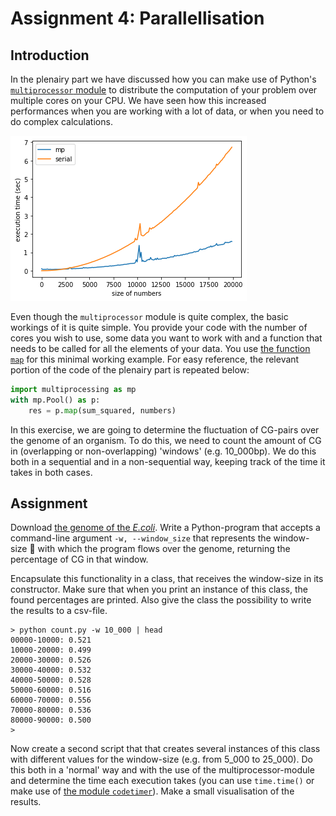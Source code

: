 # Assignment 4: Parallellisation

## Introduction

In the plenairy part we have discussed how you can make use of Python's [`multiprocessor` module](https://docs.python.org/3/library/multiprocessing.html) to distribute the computation of your problem over multiple cores on your CPU. We have seen how this increased performances when you are working with a lot of data, or when you need to do complex calculations.

![The comparison of calculations in serial and multiprocessor mode](imgs/comparison-serial-mp.png)

Even though the `multiprocessor` module is quite complex, the basic workings of it is quite simple. You provide your code with the number of cores you wish to use, some data you want to work with and a function that needs to be called for all the elements of your data. You use [the function `map`](https://docs.python.org/3/library/functions.html#map) for this minimal working example. For easy reference, the relevant portion of the code of the plenairy part is repeated below:

```python
import multiprocessing as mp
with mp.Pool() as p:
    res = p.map(sum_squared, numbers)
```

In this exercise, we are going to determine the fluctuation of CG-pairs over the genome of an organism. To do this, we need to count the amount of CG in (overlapping or non-overlapping) 'windows' (e.g. 10_000bp). We do this both in a sequential and in a non-sequential way, keeping track of the time it takes in both cases.

## Assignment

Download [the genome of the *E.coli*](https://ftp.ncbi.nlm.nih.gov/genomes/all/GCF/000/005/845/GCF_000005845.2_ASM584v2/GCF_000005845.2_ASM584v2_genomic.fna.gz). Write a Python-program that accepts a command-line argument `-w, --window_size` that represents the window-size 🤯 with which the program flows over the genome, returning the percentage of CG in that window.

Encapsulate this functionality in a class, that receives the window-size in its constructor. Make sure that when you print an instance of this class, the found percentages are printed. Also give the class the possibility to write the results to a csv-file. 

```shell
> python count.py -w 10_000 | head
00000-10000: 0.521
10000-20000: 0.499
20000-30000: 0.526
30000-40000: 0.532
40000-50000: 0.528
50000-60000: 0.516
60000-70000: 0.556
70000-80000: 0.536
80000-90000: 0.500
>
```

Now create a second script that that creates several instances of this class with different values for the window-size (e.g. from 5_000 to 25_000). Do this both in a 'normal' way and with the use of the multiprocessor-module and determine the time each execution takes (you can use `time.time()` or make use of [the module `codetimer`](https://pypi.org/project/codetiming/)). Make a small visualisation of the results.



